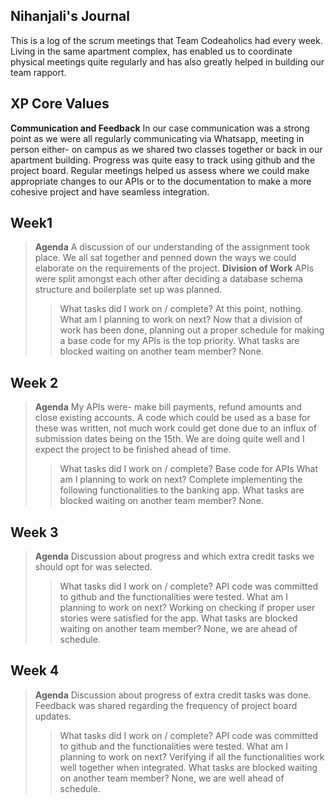 ## Nihanjali's Journal

This is a log of the scrum meetings that Team Codeaholics had every week. Living in the same apartment complex, has enabled us to coordinate physical meetings quite regularly and has also greatly helped in building our team rapport.

## XP Core Values

 **Communication and Feedback**
 In our case communication was a strong point as we were all regularly communicating via Whatsapp, meeting in person either- on campus as we shared two classes together or back in our apartment building.
 Progress was quite easy to track using github and the project board. Regular meetings helped us assess where we could make appropriate changes to our APIs or to the documentation to make a more cohesive project and have seamless integration.


## Week1
>**Agenda**
A discussion of our understanding of the assignment took place. We all sat together and penned down the ways we could elaborate on the requirements of the project.
>**Division of Work**
>APIs were split amongst each other after deciding a database schema structure and boilerplate set up was planned.
>>What tasks did I work on / complete?
>At this point, nothing.
>What am I planning to work on next?
>Now that a division of work has been done, planning out a proper schedule for making a base code for my APIs is the top priority.
>What tasks are blocked waiting on another team member?
>None.
## Week 2
>**Agenda**
>My APIs were- make bill payments, refund amounts and close existing accounts.
>A code which could be used as a base for these was written, not much work could get done due to an influx of submission dates being on the 15th.
>We are doing quite well and I expect the project to be finished ahead of time.
>>What tasks did I work on / complete?
>Base code for APIs
>What am I planning to work on next?
>Complete implementing the following functionalities to the banking app.
>What tasks are blocked waiting on another team member?
>None.


## Week 3
>**Agenda**
>Discussion about progress and which extra credit tasks we should opt for was selected. 
>>What tasks did I work on / complete?
>API code was committed to github and the functionalities were tested.
>What am I planning to work on next?
>Working on checking if proper user stories were satisfied for the app.
>What tasks are blocked waiting on another team member?
>None, we are ahead of schedule.

## Week 4
>**Agenda**
>Discussion about progress of extra credit tasks was done. Feedback was shared regarding the frequency of project board updates.
>>What tasks did I work on / complete?
>API code was committed to github and the functionalities were tested.
>What am I planning to work on next?
>Verifying if all the functionalities work well together when integrated.
>What tasks are blocked waiting on another team member?
>None, we are well ahead of schedule.
